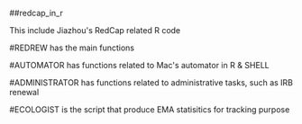 ##redcap_in_r 

This include Jiazhou's RedCap related R code

#REDREW has the main functions 

#AUTOMATOR has functions related to Mac's automator in R & SHELL

#ADMINISTRATOR has functions related to administrative tasks, such as IRB renewal

#ECOLOGIST is the script that produce EMA statisitics for tracking purpose
